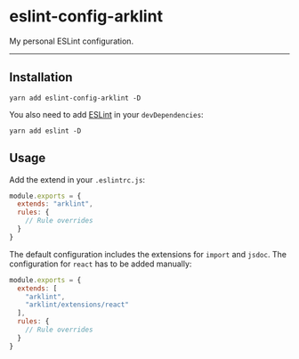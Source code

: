 # eslint-config-arklint
My personal ESLint configuration.

---

## Installation

```shell
yarn add eslint-config-arklint -D
```

You also need to add [ESLint](https://github.com/eslint/eslint) in your `devDependencies`:

```shell
yarn add eslint -D
```

## Usage

Add the extend in your `.eslintrc.js`:

```javascript
module.exports = {
  extends: "arklint",
  rules: {
    // Rule overrides
  }
}
```

The default configuration includes the extensions for `import` and `jsdoc`. The configuration for `react` has to be added manually:

```javascript
module.exports = {
  extends: [
    "arklint",
    "arklint/extensions/react"
  ],
  rules: {
    // Rule overrides
  }
}
```
